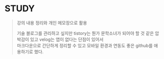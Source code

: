 # STUDY

> 강의 내용 정리와 개인 메모장으로 활용  
> 
> 기술 블로그를 관리하고 싶지만 tistory는 뭔가 문학소녀가 되어야 할 것 같은 압박감이 있고 velog는 앱이 없다는 단점이 있어서   
> 마크다운으로 간단하게 정리할 수 있고 모바일 환경과 연동도 좋은 github를 애용하기로 했다. 
